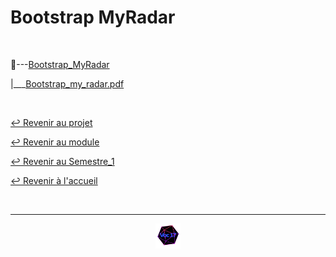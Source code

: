 # Bootstrap MyRadar

<br>

📂---[Bootstrap_MyRadar](https://github.com/Studio-17/Epitech-Subjects/tree/main/Semestre_1/B-MUL-100/MyRadar/Bootstrap_MyRadar)

|___[Bootstrap_my_radar.pdf](https://github.com/Studio-17/Epitech-Subjects/blob/main/Semestre_1/B-MUL-100/MyRadar/Bootstrap_MyRadar/Bootstrap_my_radar.pdf)

<br>

[↩️ Revenir au projet](https://github.com/Studio-17/Epitech-Subjects/tree/main/Semestre_1/B-MUL-100/MyRadar)

[↩️ Revenir au module](https://github.com/Studio-17/Epitech-Subjects/tree/main/Semestre_1/B-MUL-100)

[↩️ Revenir au Semestre_1](https://github.com/Studio-17/Epitech-Subjects/tree/main/Semestre_1)

[↩️ Revenir à l'accueil](https://github.com/Studio-17/Epitech-Subjects)

<br>

---

<div align="center">

<a href="https://github.com/Studio-17" target="_blank"><img src="../../../../voc17.gif" width="40"></a>

</div>